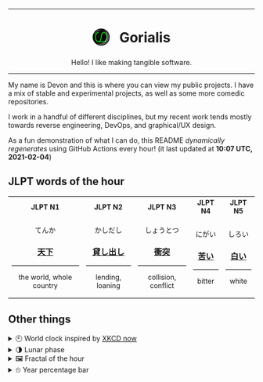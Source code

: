 ***

<h1 align="center">
<sub>
    <img src="readme/resources/avatar.png" height="36">
</sub>
&nbsp;
Gorialis
</h1>
<p align="center">
Hello! I like making tangible software.
</p>

***

My name is Devon and this is where you can view my public projects. I have a mix of stable and experimental projects, as well as some more comedic repositories.

I work in a handful of different disciplines, but my recent work tends mostly towards reverse engineering, DevOps, and graphical/UX design.

As a fun demonstration of what I can do, this README *dynamically regenerates* using GitHub Actions every hour! (it last updated at **10:07 UTC, 2021-02-04**)

<h2>JLPT words of the hour</h2>
<table>
    <tr>
        <th>JLPT N1</th>
        <th>JLPT N2</th>
        <th>JLPT N3</th>
        <th>JLPT N4</th>
        <th>JLPT N5</th>
    </tr>
    <tr>
        <td>
            <p align="center">てんか</p>
            <h3 align="center"><b><a href="https://jisho.org/search/%E5%A4%A9%E4%B8%8B">天下</a></b></h3>
            <hr>
            <p align="center">the world,<wbr> whole country</p>
        </td>
        <td>
            <p align="center">かしだし</p>
            <h3 align="center"><b><a href="https://jisho.org/search/%E8%B2%B8%E3%81%97%E5%87%BA%E3%81%97">貸し出し</a></b></h3>
            <hr>
            <p align="center">lending,<wbr> loaning</p>
        </td>
        <td>
            <p align="center">しょうとつ</p>
            <h3 align="center"><b><a href="https://jisho.org/search/%E8%A1%9D%E7%AA%81">衝突</a></b></h3>
            <hr>
            <p align="center">collision,<wbr> conflict</p>
        </td>
        <td>
            <p align="center">にがい</p>
            <h3 align="center"><b><a href="https://jisho.org/search/%E8%8B%A6%E3%81%84">苦い</a></b></h3>
            <hr>
            <p align="center">bitter</p>
        </td>
        <td>
            <p align="center">しろい</p>
            <h3 align="center"><b><a href="https://jisho.org/search/%E7%99%BD%E3%81%84">白い</a></b></h3>
            <hr>
            <p align="center">white</p>
        </td>
    </tr>
</table>

<h2>Other things</h2>
<details>
<summary>🕙  World clock inspired by <a href="https://xkcd.com/now">XKCD now</a></summary>

> <img src="generated/now.png" width="512">

</details>
<details>
<summary>🌗 Lunar phase</summary>

The moon is approximately 77.26% through its phase (Last Quarter).

</details>
<details>
<summary>&#x1f5bc; Fractal of the hour</summary>

> <img src="generated/fractal.png" width="512">

</details>
<details>
<summary>&#x23f2; Year percentage bar</summary>
<pre><code>2021 [█▁▁▁▁▁▁▁▁▁▁▁▁▁▁▁▁▁▁▁] 9.43%</code></pre>
</details>
